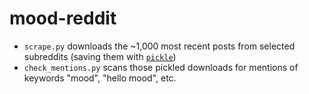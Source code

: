 # mood-reddit
- `scrape.py` downloads the ~1,000 most recent posts from selected subreddits (saving them with [`pickle`](https://docs.python.org/3/library/pickle.html))
- `check_mentions.py` scans those pickled downloads for mentions of keywords "mood", "hello mood", etc.

